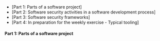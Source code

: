 <!-- https://wiki.aalto.fi/display/SSec/Lecture+3%3A+Security+in+a+Software+Project -->

- [Part 1: Parts of a software project]
- [Part 2: Software security activities in a software development process]
- [Part 3: Software security frameworks]
- [Part 4: In preparation for the weekly exercise - Typical tooling]

#### Part 1: Parts of a software project
